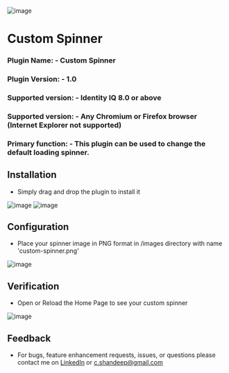 ![image](https://github.com/shandeepc/Announcement/assets/42472392/1458912c-7e31-409b-9e92-d70f7dfbb8b1)

# Custom Spinner

### Plugin Name: - Custom Spinner
### Plugin Version: - 1.0
### Supported version: - Identity IQ 8.0 or above 
### Supported version: - Any Chromium or Firefox browser (Internet Explorer not supported)
### Primary function: - This plugin can be used to change the default loading spinner.

## Installation
* Simply drag and drop the plugin to install it
 
![image](https://github.com/shandeepc/Announcement/assets/42472392/17582efc-e94a-48d1-9764-c3bf8689bae9)
![image](https://github.com/shandeepc/Announcement/assets/42472392/f2e13778-a4d5-4c80-a1ad-96a0e94b5189)

## Configuration
*	Place your spinner image in PNG format in /images directory with name 'custom-spinner.png'

![image](https://github.com/shandeepc/Announcement/assets/42472392/fe83e403-5599-424c-bdc9-d58825f367b4)

## Verification
*	Open or Reload the Home Page to see your custom spinner

![image](https://github.com/shandeepc/Announcement/assets/42472392/7ce010bb-e68a-4f6f-91c6-baa8640980de)

## Feedback
*	For bugs, feature enhancement requests, issues, or questions please contact me on [LinkedIn](https://www.linkedin.com/in/shandeepsrinivas/) or [c.shandeep@gmail.com](mailto:c.shandeep@gmail.com)

